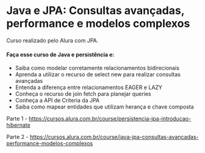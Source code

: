 # Java e JPA: Consultas avançadas, performance e modelos complexos
Curso realizado pelo Alura com JPA.
#### Faça esse curso de Java e persistência e:
* Saiba como modelar corretamente relacionamentos bidirecionais
* Aprenda a utilizar o recurso de select new para realizar consultas avançadas
* Entenda a diferença entre relacionamentos EAGER e LAZY
* Conheça o recurso de join fetch para planejar queries
* Conheça a API de Criteria da JPA
* Saiba como mapear entidades que utilizam herança e chave composta
 
Parte 1 - https://cursos.alura.com.br/course/persistencia-jpa-introducao-hibernate

Parte 2 - https://cursos.alura.com.br/course/java-jpa-consultas-avancadas-performance-modelos-complexos
